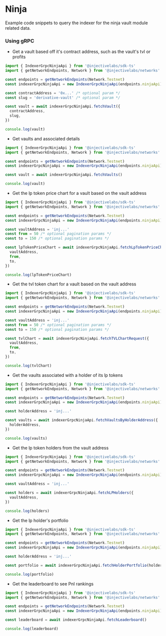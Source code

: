 # Ninja

Example code snippets to query the indexer for the ninja vault module related data.

### Using gRPC

- Get a vault based off it's contract address, such as the vault's tvl or profits

```ts
import { IndexerGrpcNinjaApi } from '@injectivelabs/sdk-ts'
import { getNetworkEndpoints, Network } from '@injectivelabs/networks'

const endpoints = getNetworkEndpoints(Network.Testnet)
const indexerGrpcNinjaApi = new IndexerGrpcNinjaApi(endpoints.ninjaApi)

const contractAddress = '0x...' /* optional param */
const slug = 'derivative-vault' /* optional param */

const vault = await indexerGrpcNinjaApi.fetchVault({
  contractAddress,
  slug,
})

console.log(vault)
```

- Get vaults and associated details

```ts
import { IndexerGrpcNinjaApi } from '@injectivelabs/sdk-ts'
import { getNetworkEndpoints, Network } from '@injectivelabs/networks'

const endpoints = getNetworkEndpoints(Network.Testnet)
const indexerGrpcNinjaApi = new IndexerGrpcNinjaApi(endpoints.ninjaApi)

const vault = await indexerGrpcNinjaApi.fetchVaults()

console.log(vault)
```

- Get the lp token price chart for a vault based on the vault address

```ts
import { IndexerGrpcNinjaApi } from '@injectivelabs/sdk-ts'
import { getNetworkEndpoints, Network } from '@injectivelabs/networks'

const endpoints = getNetworkEndpoints(Network.Testnet)
const indexerGrpcNinjaApi = new IndexerGrpcNinjaApi(endpoints.ninjaApi)

const vaultAddress = 'inj...'
const from = 50 /* optional pagination params */
const to = 150 /* optional pagination params */

const lpTokenPriceChart = await indexerGrpcNinjaApi.fetchLpTokenPriceChart({
  vaultAddress,
  from,
  to,
})

console.log(lpTokenPriceChart)
```

- Get the tvl token chart for a vault based on the vault address

```ts
import { IndexerGrpcNinjaApi } from '@injectivelabs/sdk-ts'
import { getNetworkEndpoints, Network } from '@injectivelabs/networks'

const endpoints = getNetworkEndpoints(Network.Testnet)
const indexerGrpcNinjaApi = new IndexerGrpcNinjaApi(endpoints.ninjaApi)

const vaultAddress = 'inj...'
const from = 50 /* optional pagination params */
const to = 150 /* optional pagination params */

const tvlChart = await indexerGrpcNinjaApi.fetchTVLChartRequest({
  vaultAddress,
  from,
  to,
})

console.log(tvlChart)
```

- Get the vaults associated with a holder of its lp tokens

```ts
import { IndexerGrpcNinjaApi } from '@injectivelabs/sdk-ts'
import { getNetworkEndpoints, Network } from '@injectivelabs/networks'

const endpoints = getNetworkEndpoints(Network.Testnet)
const indexerGrpcNinjaApi = new IndexerGrpcNinjaApi(endpoints.ninjaApi)

const holderAddress = 'inj...'

const vaults = await indexerGrpcNinjaApi.fetchVaultsByHolderAddress({
  holderAddress,
})

console.log(vaults)
```

- Get the lp token holders from the vault address

```ts
import { IndexerGrpcNinjaApi } from '@injectivelabs/sdk-ts'
import { getNetworkEndpoints, Network } from '@injectivelabs/networks'

const endpoints = getNetworkEndpoints(Network.Testnet)
const indexerGrpcNinjaApi = new IndexerGrpcNinjaApi(endpoints.ninjaApi)

const vaultAddress = 'inj...'

const holders = await indexerGrpcNinjaApi.fetchLPHolders({
  vaultAddress,
})

console.log(holders)
```

- Get the lp holder's portfolio

```ts
import { IndexerGrpcNinjaApi } from '@injectivelabs/sdk-ts'
import { getNetworkEndpoints, Network } from '@injectivelabs/networks'

const endpoints = getNetworkEndpoints(Network.Testnet)
const indexerGrpcNinjaApi = new IndexerGrpcNinjaApi(endpoints.ninjaApi)

const holderAddress = 'inj...'

const portfolio = await indexerGrpcNinjaApi.fetchHolderPortfolio(holderAddress)

console.log(portfolio)
```

- Get the leaderboard to see Pnl rankings

```ts
import { IndexerGrpcNinjaApi } from '@injectivelabs/sdk-ts'
import { getNetworkEndpoints, Network } from '@injectivelabs/networks'

const endpoints = getNetworkEndpoints(Network.Testnet)
const indexerGrpcNinjaApi = new IndexerGrpcNinjaApi(endpoints.ninjaApi)

const leaderboard = await indexerGrpcNinjaApi.fetchLeaderboard()

console.log(leaderboard)
```
